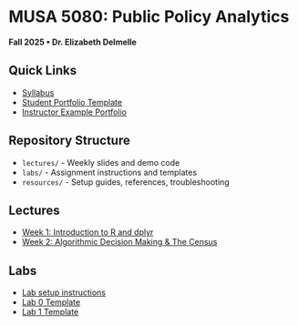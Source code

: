 # MUSA 5080: Public Policy Analytics
**Fall 2025 • Dr. Elizabeth Delmelle**

## Quick Links
- [Syllabus](https://musa-5080-fall-2025.github.io/MUSA-5080-Fall-2025/syllabus/)
- [Student Portfolio Template](https://github.com/MUSA-5080-Fall-2025/musa-5080-fall-2025-portfolio-setup-student-portfolio-template)
- [Instructor Example Portfolio](https://ecdelmelle.github.io/MUSA-5080-instructor-portolio/)

## Repository Structure
- `lectures/` - Weekly slides and demo code
- `labs/` - Assignment instructions and templates  
- `resources/` - Setup guides, references, troubleshooting

## Lectures
- [Week 1: Introduction to R and dplyr](https://musa-5080-fall-2025.github.io/MUSA-5080-Fall-2025/lectures/week-01-intro/week1_lecture_slides.html)
- [Week 2: Algorithmic Decision Making & The Census](https://musa-5080-fall-2025.github.io/MUSA-5080-Fall-2025/lectures/week-02/lectures/week2_slides.html)

## Labs 
- [Lab setup instructions](https://musa-5080-fall-2025.github.io/MUSA-5080-Fall-2025/labs/lab_setup_instructions.html)
- [Lab 0 Template](labs/lab_0/lab0_template.qmd)
- [Lab 1 Template](labs/lab_1/assignment1_template.qmd)
